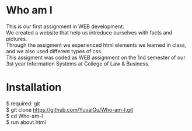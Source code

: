 # Who am I

This is our first assignment in WEB development:<br />
We created a website that help us intreduce ourselves with facts and pictures.<br />
Through the assigment we experienced html elements we learned in class, and we also used different types of css. <br />
This assigment was coded as WEB assignment on the 1nd semester of our 3st year Information Systems at College of Law & Business.<br />

# Installation

$ required: git <br />
$ git clone https://github.com/YuvalGu/Who-am-I.git <br />
$ cd Who-am-I<br />
$ run about.html<br />

